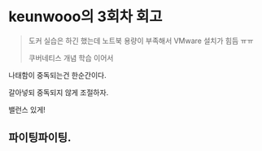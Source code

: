# keunwooo의 3회차 회고
> 도커 실습은 하긴 했는데 노트북 용량이 부족해서 VMware 설치가 힘듬 ㅠㅠ
>
> 쿠버네티스 개념 학습 이어서 

나태함이 중독되는건 한순간이다. 

갈아넣되 중독되지 않게 조절하자. 

밸런스 있게!

## 파이팅파이팅.
